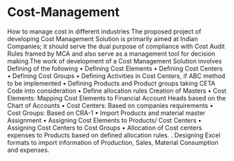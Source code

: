 # Cost-Management
How to manage cost in different industries
The proposed project of developing Cost Management Solution is primarily aimed at Indian Companies; it should serve the dual purpose of compliance with Cost Audit Rules framed by MCA and also serve as a management tool for decision making.The work of development of a Cost Management Solution involves
Defining of the following
•	Defining Cost Elements
•	Defining Cost Centers
•	Defining Cost Groups
•	Defining Activities in Cost Centers, if ABC method to be implemented
•	Defining Products and Product groups taking CETA Code into consideration
•	Define allocation rules
Creation of Masters 
•	Cost Elements:  Mapping Cost Elements to Financial Account Heads based on the Chart of Accounts
•	Cost Centers:  Based on companies requirements
•	Cost Groups:  Based on CRA-1
•	Import Products and material  master 
Assignment
•	Assigning Cost Elements to Products/ Cost Centers
•	Assigning Cost Centers to Cost Groups
•	Allocation of Cost centers expenses to Products based on defined allocation rules.
.
Designing Excel formats to import information  of  Production, Sales, Material Consumption and expenses.
